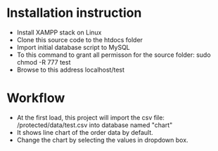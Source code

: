 # Installation instruction
- Install XAMPP stack on Linux
- Clone this source code to the htdocs folder
- Import initial database script to MySQL
- To this command to grant all permisson for the source folder: sudo chmod -R 777 test
- Browse to this address localhost/test

# Workflow
- At the first load, this project will import the csv file: /protected/data/test.csv into database named "chart"
- It shows line chart of the order data by default.
- Change the chart by selecting the values in dropdown box.
